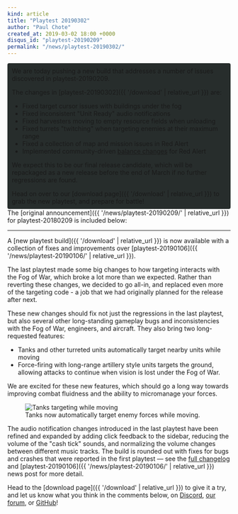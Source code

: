 ```yaml
---
kind: article
title: "Playtest 20190302"
author: "Paul Chote"
created_at: 2019-03-02 18:00 +0000
disqus_id: "playtest-20190209"
permalink: "/news/playtest-20190302/"
---
```


<div style="border-radius: 4px; background-color: #272d2c; padding: 5px">
<div style="margin: -10px 5px" markdown="1">

We are today pushing a new build that addresses a number of issues discovered in playtest-20190209.

The changes in [playtest-20190302]({{ '/download' | relative_url }}) are:

* Fixed target cursor issues with buildings under the fog
* Fixed inconsistent "Unit Ready" audio notifications
* Fixed harvesters moving to empty resource fields when unloading
* Fixed turrets "twitching" when targeting enemies at their maximum range
* Fixed a collection of map and mission issues in Red Alert
* Implemented community-driven <a href="https://github.com/OpenRA/OpenRA/wiki/Changelog/263d8e2b66e6292dfd798cbe369a7cc5befe4c1d#ra-balance-changes-20190302">balance changes</a> for Red Alert

We expect this to be our final release candidate, which will be repackaged as a new release before the end of March if no further regressions are found.

Head on over to our [download page]({{ '/download' | relative_url }}) to grab the new playtest, and prepare for battle!

</div>
</div>
The [original announcement]({{ '/news/playtest-20190209/' | relative_url }}) for playtest-20180209 is included below:

<hr />
A [new playtest build]({{ '/download' | relative_url }}) is now available with a collection of fixes and improvements over [playtest-20190106]({{ '/news/playtest-20190106/' | relative_url }}).

The last playtest made some big changes to how targeting interacts with the Fog of War, which broke a lot more than we expected. Rather than reverting these changes, we decided to go all-in, and replaced even more of the targeting code - a job that we had originally planned for the release after next.

These new changes should fix not just the regressions in the last playtest, but also several other long-standing gameplay bugs and inconsistencies with the Fog of War, engineers, and aircraft. They also bring two long-requested features:

* Tanks and other turreted units automatically target nearby units while moving
* Force-firing with long-range artillery style units targets the ground, allowing attacks to continue when vision is lost under the Fog of War.

We are excited for these new features, which should go a long way towards improving combat fluidness and the ability to micromanage your forces.

<figure>
  <img src="{{ '/images/news/20190209-opportunityfire.gif' | relative_url }}" alt="Tanks targeting while moving" />
  <figcaption>Tanks now automatically target enemy forces while moving.</figcaption>
</figure>

The audio notification changes introduced in the last playtest have been refined and expanded by adding click feedback to the sidebar, reducing the volume of the "cash tick" sounds, and normalizing the volume changes between different music tracks. The build is rounded out with fixes for bugs and crashes that were reported in the first playtest &mdash; see the [full changelog](https://github.com/OpenRA/OpenRA/wiki/Changelog/7b4a50814a012c161e68378f7af533e6c2dfd5f7) and [playtest-20190106]({{ '/news/playtest-20190106/' | relative_url }}) news post for more detail.

Head to the [download page]({{ '/download' | relative_url }}) to give it a try, and let us know what you think in the comments below, on [Discord](https://discord.openra.net), [our forum](https://forum.openra.net/), or [GitHub](https://github.com/OpenRA/OpenRA/issues)!
